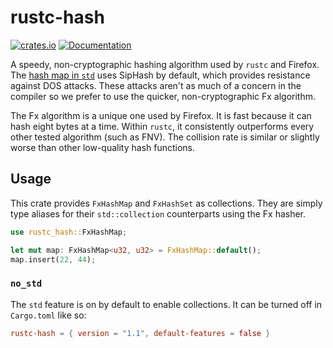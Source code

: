 # rustc-hash

[![crates.io](https://img.shields.io/crates/v/rustc-hash.svg)](https://crates.io/crates/rustc-hash)
[![Documentation](https://docs.rs/rustc-hash/badge.svg)](https://docs.rs/rustc-hash)

A speedy, non-cryptographic hashing algorithm used by `rustc` and Firefox.
The [hash map in `std`](https://doc.rust-lang.org/std/collections/struct.HashMap.html) uses SipHash by default, which provides resistance against DOS attacks.
These attacks aren't as much of a concern in the compiler so we prefer to use the quicker, non-cryptographic Fx algorithm.

The Fx algorithm is a unique one used by Firefox. It is fast because it can hash eight bytes at a time.
Within `rustc`, it consistently outperforms every other tested algorithm (such as FNV).
The collision rate is similar or slightly worse than other low-quality hash functions.

## Usage

This crate provides `FxHashMap` and `FxHashSet` as collections.
They are simply type aliases for their `std::collection` counterparts using the Fx hasher.

```rust
use rustc_hash::FxHashMap;

let mut map: FxHashMap<u32, u32> = FxHashMap::default();
map.insert(22, 44);
```

### `no_std`

The `std` feature is on by default to enable collections.
It can be turned off in `Cargo.toml` like so:

```toml
rustc-hash = { version = "1.1", default-features = false }
```
